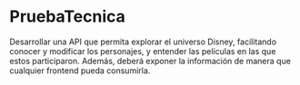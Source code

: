 # PruebaTecnica
 Desarrollar una API que permita explorar el universo Disney, facilitando conocer y modificar los personajes, y entender las películas en las que estos participaron. Además, deberá exponer la información de manera que cualquier frontend pueda consumirla.
